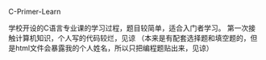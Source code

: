 C-Primer-Learn

学校开设的C语言专业课的学习过程，题目较简单，适合入门者学习。
第一次接触计算机知识，个人写的代码较烂，见谅
（本来是有配套选择题和填空题的，但是html文件会暴露我的个人姓名，所以只把编程题贴出来，见谅）